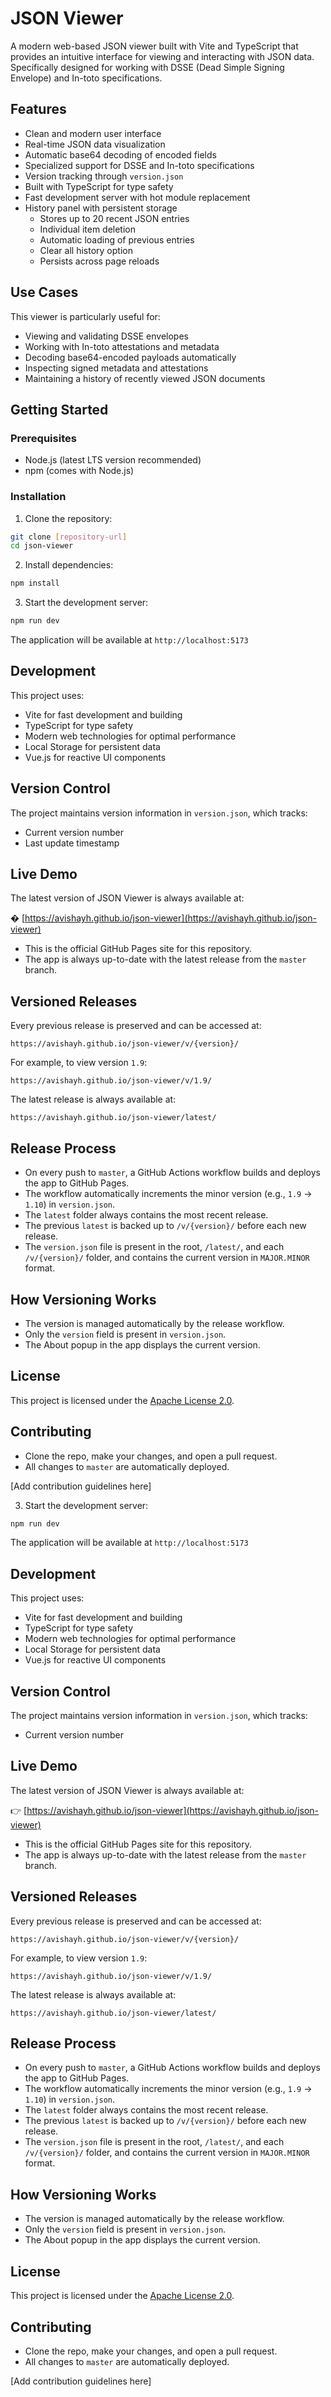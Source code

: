 # JSON Viewer

A modern web-based JSON viewer built with Vite and TypeScript that provides an intuitive interface for viewing and interacting with JSON data. Specifically designed for working with DSSE (Dead Simple Signing Envelope) and In-toto specifications.

## Features
 
- Clean and modern user interface
- Real-time JSON data visualization
- Automatic base64 decoding of encoded fields
- Specialized support for DSSE and In-toto specifications
- Version tracking through `version.json`
- Built with TypeScript for type safety
- Fast development server with hot module replacement
- History panel with persistent storage
  - Stores up to 20 recent JSON entries
  - Individual item deletion
  - Automatic loading of previous entries
  - Clear all history option
  - Persists across page reloads

## Use Cases

This viewer is particularly useful for:
- Viewing and validating DSSE envelopes
- Working with In-toto attestations and metadata
- Decoding base64-encoded payloads automatically
- Inspecting signed metadata and attestations
- Maintaining a history of recently viewed JSON documents

## Getting Started

### Prerequisites

- Node.js (latest LTS version recommended)
- npm (comes with Node.js)

### Installation

1. Clone the repository:
```bash
git clone [repository-url]
cd json-viewer
```

2. Install dependencies:
```bash
npm install
```

3. Start the development server:
```bash
npm run dev
```

The application will be available at `http://localhost:5173`

## Development

This project uses:
- Vite for fast development and building
- TypeScript for type safety
- Modern web technologies for optimal performance
- Local Storage for persistent data
- Vue.js for reactive UI components

## Version Control

The project maintains version information in `version.json`, which tracks:
- Current version number
- Last update timestamp

## Live Demo

The latest version of JSON Viewer is always available at:

� [https://avishayh.github.io/json-viewer](https://avishayh.github.io/json-viewer)

- This is the official GitHub Pages site for this repository.
- The app is always up-to-date with the latest release from the `master` branch.

## Versioned Releases

Every previous release is preserved and can be accessed at:

```
https://avishayh.github.io/json-viewer/v/{version}/
```

For example, to view version `1.9`:

```
https://avishayh.github.io/json-viewer/v/1.9/
```

The latest release is always available at:

```
https://avishayh.github.io/json-viewer/latest/
```

## Release Process

- On every push to `master`, a GitHub Actions workflow builds and deploys the app to GitHub Pages.
- The workflow automatically increments the minor version (e.g., `1.9` → `1.10`) in `version.json`.
- The `latest` folder always contains the most recent release.
- The previous `latest` is backed up to `/v/{version}/` before each new release.
- The `version.json` file is present in the root, `/latest/`, and each `/v/{version}/` folder, and contains the current version in `MAJOR.MINOR` format.

## How Versioning Works

- The version is managed automatically by the release workflow.
- Only the `version` field is present in `version.json`.
- The About popup in the app displays the current version.

## License

This project is licensed under the [Apache License 2.0](LICENSE).

## Contributing

- Clone the repo, make your changes, and open a pull request.
- All changes to `master` are automatically deployed.

[Add contribution guidelines here]

3. Start the development server:
```bash
npm run dev
```

The application will be available at `http://localhost:5173`

## Development

This project uses:
- Vite for fast development and building
- TypeScript for type safety
- Modern web technologies for optimal performance
- Local Storage for persistent data
- Vue.js for reactive UI components

## Version Control

The project maintains version information in `version.json`, which tracks:
- Current version number

## Live Demo

The latest version of JSON Viewer is always available at:

👉 [https://avishayh.github.io/json-viewer](https://avishayh.github.io/json-viewer)

- This is the official GitHub Pages site for this repository.
- The app is always up-to-date with the latest release from the `master` branch.

## Versioned Releases

Every previous release is preserved and can be accessed at:

```
https://avishayh.github.io/json-viewer/v/{version}/
```

For example, to view version `1.9`:

```
https://avishayh.github.io/json-viewer/v/1.9/
```

The latest release is always available at:

```
https://avishayh.github.io/json-viewer/latest/
```

## Release Process

- On every push to `master`, a GitHub Actions workflow builds and deploys the app to GitHub Pages.
- The workflow automatically increments the minor version (e.g., `1.9` → `1.10`) in `version.json`.
- The `latest` folder always contains the most recent release.
- The previous `latest` is backed up to `/v/{version}/` before each new release.
- The `version.json` file is present in the root, `/latest/`, and each `/v/{version}/` folder, and contains the current version in `MAJOR.MINOR` format.

## How Versioning Works

- The version is managed automatically by the release workflow.
- Only the `version` field is present in `version.json`.
- The About popup in the app displays the current version.

## License

This project is licensed under the [Apache License 2.0](LICENSE).

## Contributing

- Clone the repo, make your changes, and open a pull request.
- All changes to `master` are automatically deployed.

[Add contribution guidelines here] 